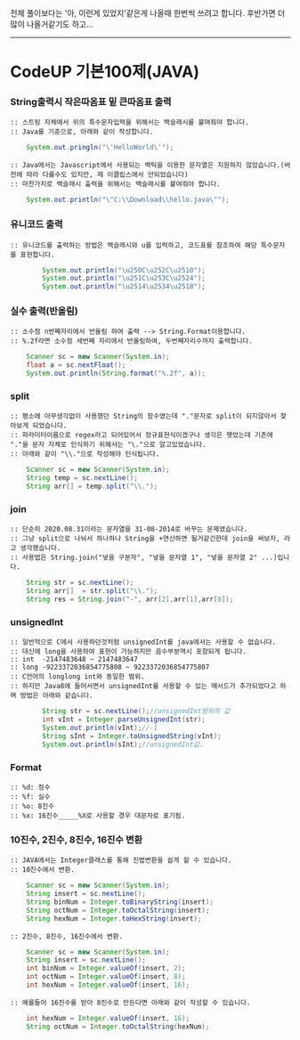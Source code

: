 전체 풀이보다는 '아, 이런게 있었지'같은게 나올때 한번씩 쓰려고 합니다.
후반가면 더 많이 나올거같기도 하고...

------------------------------------------------------

# CodeUP 기본100제(JAVA)

### String출력시 작은따옴표 밑 큰따옴표 출력
```
:: 스트링 자체에서 위의 특수문자입력을 위해서는 백슬래시를 붙여줘야 합니다.
:: Java를 기준으로, 아래와 같이 작성합니다.
```
```Java
    System.out.pringln("\'HelloWorld\'");
```
```
:: Java에서는 Javascript에서 사용되는 백틱을 이용한 문자열은 지원하지 않았습니다.(버전에 따라 다를수도 있지만, 제 이클립스에서 안되었습니다)
:: 마찬가지로 백슬래시 출력을 위해서는 백슬래시를 붙여줘야 합니다.
```
```Java
	System.out.println("\"C:\\Download\\hello.java\"");
```

### 유니코드 출력
```
:: 유니코드를 출력하는 방법은 백슬래시와 u를 입력하고, 코드표를 참조하여 해당 특수문자를 표현합니다.
```
```java
		System.out.println("\u250C\u252C\u2510");
		System.out.println("\u251C\u253C\u2524");
		System.out.println("\u2514\u2534\u2518");
```

### 실수 출력(반올림)
```
:: 소수점 n번째자리에서 반올림 하여 출력 --> String.Format이용합니다.
:: %.2f라면 소수점 세번째 자리에서 반올림하여, 두번째자리수까지 출력합니다.
```
```java
    Scanner sc = new Scanner(System.in);
    float a = sc.nextFloat();
	System.out.println(String.format("%.2f", a));
```

### split
```
:: 평소에 아무생각없이 사용했던 String의 함수였는데 "."문자로 split이 되지않아서 찾아보게 되었습니다.
:: 파라미터이름으로 regex라고 되어있어서 정규표현식이겠구나 생각은 햇었는데 기존에 "."을 문자 자체로 인식하기 위해서는 "\."으로 알고있었습니다.
:: 아래와 같이 "\\."으로 작성해야 인식됩니다.
```
```java
    Scanner sc = new Scanner(System.in);
    String temp = sc.nextLine();
    String arr[] = temp.split("\\.");
```

### join
```
:: 단순히 2020.08.31이라는 문자열을 31-08-2014로 바꾸는 문제였습니다.
:: 그냥 split으로 나눠서 하나하나 String을 +연산하면 될거같긴한데 join을 써보자, 라고 생각했습니다.
:: 사용법은 String.join("넣을 구분자", "넣을 문자열 1", "넣을 문자열 2" ...)입니다.
```
```java
    String str = sc.nextLine();
	String arr[]  = str.split("\\.");
	String res = String.join("-", arr[2],arr[1],arr[0]);
```

### unsignedInt 
```
:: 일반적으로 C에서 사용하던것처럼 unsignedInt를 java에서는 사용할 수 없습니다.
:: 대신에 long을 사용하여 표현이 가능하지만 음수부분역시 포함되게 됩니다.
:: int	-2147483648 ~ 2147483647
:: long	-9223372036854775808 ~ 9223372036854775807
:: C언어의 longlong int와 동일한 범위.
:: 하지만 Java8에 들어서면서 unsignedInt를 사용할 수 있는 메서드가 추가되었다고 하며 방법은 아래와 같습니다.
```
```java
		String str = sc.nextLine();//unsignedInt범위의 값
		int vInt = Integer.parseUnsignedInt(str);
		System.out.println(vInt);//-1
		String sInt = Integer.toUnsignedString(vInt);
		System.out.println(sInt);//unsignedInt값.
```

### Format
```
:: %d: 정수
:: %f: 실수
:: %o: 8진수
:: %x: 16진수_____%X로 사용할 경우 대문자로 표기됨.
```

### 10진수, 2진수, 8진수, 16진수 변환
```
:: JAVA에서는 Integer클래스를 통해 진법변환을 쉽게 할 수 있습니다.
:: 10진수에서 변환. 
```
```java
    Scanner sc = new Scanner(System.in);
    String insert = sc.nextLine();
    String binNum = Integer.toBinaryString(insert);
    String octNum = Integer.toOctalString(insert);
    String hexNum = Integer.toHexString(insert);
```
```
:: 2진수, 8진수, 16진수에서 변환.
```
```java
    Scanner sc = new Scanner(System.in);
    String insert = sc.nextLine();
    int binNum = Integer.valueOf(insert, 2);
	int octNum = Integer.valueOf(insert, 8);
    int hexNum = Integer.valueOf(insert, 16);
```
```
:: 예를들어 16진수를 받아 8진수로 만든다면 아래와 같이 작성할 수 있습니다.
```
```java
    int hexNum = Integer.valueOf(insert, 16);
	String octNum = Integer.toOctalString(hexNum);
```
